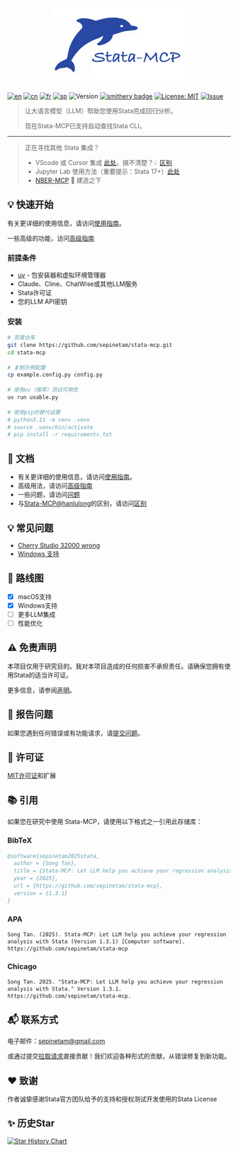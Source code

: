 <h1 align="center">
  <a href="https://www.statamcp.com"><img src="../../../src/img/logo_with_name.jpg" alt="logo" width="300"></a>
</h1>

[![en](https://img.shields.io/badge/lang-English-red.svg)](../../../README.md)
[![cn](https://img.shields.io/badge/语言-中文-yellow.svg)](README.md)
[![fr](https://img.shields.io/badge/langue-Français-blue.svg)](../fr/README.md)
[![sp](https://img.shields.io/badge/Idioma-Español-green.svg)](../sp/README.md)
![Version](https://img.shields.io/badge/version-1.3.1-blue.svg)
[![smithery badge](https://smithery.ai/badge/@SepineTam/stata-mcp)](https://smithery.ai/server/@SepineTam/stata-mcp)
[![License: MIT](https://img.shields.io/badge/License-MIT-yellow.svg)](../../../LICENSE)
[![Issue](https://img.shields.io/badge/Issue-report-green.svg)](https://github.com/sepinetam/stata-mcp/issues/new)

> 让大语言模型（LLM）帮助您使用Stata完成回归分析。
> 
> 现在Stata-MCP已支持自动查找Stata CLI。

---

> 正在寻找其他 Stata 集成？
>
> - VScode 或 Cursor 集成 [此处](https://github.com/hanlulong/stata-mcp)。搞不清楚？️💡 [区别](../../Difference.md)
> - Jupyter Lab 使用方法（重要提示：Stata 17+）[此处](https://github.com/sepinetam/Jupyter-Stata)
> - [NBER-MCP](https://github.com/sepinetam/NBER-MCP) 🔧 建造之下


## 💡 快速开始
有关更详细的使用信息，请访问[使用指南](../../Usages/Usage.md)。

一些高级的功能，访问[高级指南](../../Usages/Advanced.md)

### 前提条件
- [uv](https://github.com/astral-sh/uv) - 包安装器和虚拟环境管理器
- Claude、Cline、ChatWise或其他LLM服务
- Stata许可证
- 您的LLM API密钥

### 安装
```bash
# 克隆仓库
git clone https://github.com/sepinetam/stata-mcp.git
cd stata-mcp

# 复制示例配置
cp example.config.py config.py

# 使用uv（推荐）测试可用性
uv run usable.py

# 使用pip的替代设置
# python3.11 -m venv .venv
# source .venv/bin/activate
# pip install -r requirements.txt
```

## 📝 文档
- 有关更详细的使用信息，请访问[使用指南](../../Usages/Usage.md)。
- 高级用法，请访问[高级指南](../../Usages/Advanced.md)
- 一些问题，请访问[问题](../../Usages/Questions.md)
- 与[Stata-MCP@hanlulong](https://github.com/hanlulong/stata-mcp)的区别，请访问[区别](../../Difference.md)

## 💡 常见问题
- [Cherry Studio 32000 wrong](../../Usages/Questions.md#cherry-studio-32000-wrong)
- [Windows 支持](../../Usages/Questions.md#windows-supports)

## 🚀 路线图
- [x] macOS支持
- [x] Windows支持
- [ ] 更多LLM集成
- [ ] 性能优化

## ⚠️ 免责声明
本项目仅用于研究目的。我对本项目造成的任何损害不承担责任。请确保您拥有使用Stata的适当许可证。

更多信息，请参阅[声明](../../Statement.md)。

## 🐛 报告问题
如果您遇到任何错误或有功能请求，请[提交问题](https://github.com/sepinetam/stata-mcp/issues/new)。

## 📄 许可证
[MIT许可证](../../../LICENSE)和扩展

## 📚 引用
如果您在研究中使用 Stata-MCP，请使用以下格式之一引用此存储库：

### BibTeX
```bibtex
@software{sepinetam2025stata,
  author = {Song Tan},
  title = {Stata-MCP: Let LLM help you achieve your regression analysis with Stata},
  year = {2025},
  url = {https://github.com/sepinetam/stata-mcp},
  version = {1.3.1}
}
```

### APA
```
Song Tan. (2025). Stata-MCP: Let LLM help you achieve your regression analysis with Stata (Version 1.3.1) [Computer software]. https://github.com/sepinetam/stata-mcp
```

### Chicago
```
Song Tan. 2025. "Stata-MCP: Let LLM help you achieve your regression analysis with Stata." Version 1.3.1. https://github.com/sepinetam/stata-mcp.
```

## 📬 联系方式
电子邮件：[sepinetam@gmail.com](mailto:sepinetam@gmail.com)

或通过提交[拉取请求](https://github.com/sepinetam/stata-mcp/pulls)直接贡献！我们欢迎各种形式的贡献，从错误修复到新功能。

## ❤️ 致谢
作者诚挚感谢Stata官方团队给予的支持和授权测试开发使用的Stata License

## ✨ 历史Star

[![Star History Chart](https://api.star-history.com/svg?repos=sepinetam/stata-mcp&type=Date)](https://www.star-history.com/#sepinetam/stata-mcp&Date)